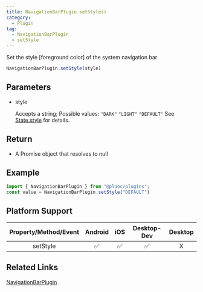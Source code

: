 ```yaml
---
title: NavigationBarPlugin.setStyle()
category:
  - Plugin
tag:
  - NavigationBarPlugin
  - setStyle
---
```


Set the style [foreground color] of the system navigation bar

```js
NavigationBarPlugin.setStyle(style)
``` 

## Parameters

  - style

    Accepts a string; Possible values:
    `"DARK"` `"LIGHT"` `"DEFAULT"`
    See [State.style](../../interface/state/index.md) for details.


## Return

  - A Promise object that resolves to null

## Example

```js
import { NavigationBarPlugin } from "@plaoc/plugins";
const value = NavigationBarPlugin.setStyle("DEFAULT")
```


## Platform Support

| Property/Method/Event | Android | iOS | Desktop-Dev | Desktop |
|:------------:|:-------:|:---:|:-----------:|:-------:|
| setStyle     | ✅      | ✅  | ✅          | X       |

## Related Links  

[NavigationBarPlugin](./index.md)